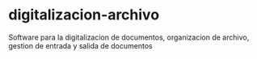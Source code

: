 # digitalizacion-archivo
Software para la digitalizacion de documentos, organizacion de archivo, gestion de entrada y salida de documentos
